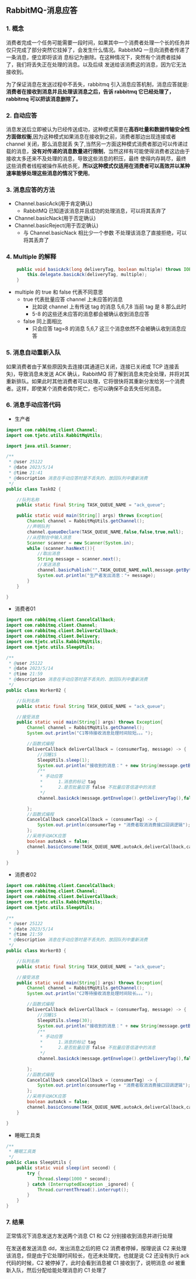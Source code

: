 ## RabbitMQ-消息应答

### 1. 概念

消费者完成一个任务可能需要一段时间，如果其中一个消费者处理一个长的任务并仅只完成了部分突然它挂掉了，会发生什么情况。RabbitMQ 一旦向消费者传递了一条消息，便立即将该消 息标记为删除。在这种情况下，突然有个消费者挂掉了，我们将丢失正在处理的消息。以及后续
发送给该消费这的消息，因为它无法接收到。 

为了保证消息在发送过程中不丢失，rabbitmq 引入消息应答机制，消息应答就是:**消费者在接收到消息并且处理该消息之后，告诉 rabbitmq 它已经处理了，rabbitmq 可以把该消息删除了。**

### 2. 自动应答

消息发送后立即被认为已经传送成功，这种模式需要在**高吞吐量和数据传输安全性方面做权衡**,因为这种模式如果消息在接收到之前，消费者那边出现连接或者 channel 关闭，那么消息就丢
失了,当然另一方面这种模式消费者那边可以传递过载的消息，**没有对传递的消息数量进行限制**，当然这样有可能使得消费者这边由于接收太多还来不及处理的消息，导致这些消息的积压，最终
使得内存耗尽，最终这些消费者线程被操作系统杀死，**所以这种模式仅适用在消费者可以高效并以某种速率能够处理这些消息的情况下使用**。

### 3. 消息应答的方法

- Channel.basicAck(用于肯定确认)
    - RabbitMQ 已知道该消息并且成功的处理消息，可以将其丢弃了
- Channel.basicNack(用于否定确认)
- Channel.basicReject(用于否定确认)
    - 与 Channel.basicNack 相比少一个参数
    不处理该消息了直接拒绝，可以将其丢弃了

### 4. Multiple 的解释


```java
    public void basicAck(long deliveryTag, boolean multiple) throws IOException {
        this.delegate.basicAck(deliveryTag, multiple);
    }
```
- multiple 的 true 和 false 代表不同意思
    - true 代表批量应答 channel 上未应答的消息
        - 比如说 channel 上有传送 tag 的消息 5,6,7,8 当前 tag 是 8 那么此时
        - 5-8 的这些还未应答的消息都会被确认收到消息应答
    - false 同上面相比
        - 只会应答 tag=8 的消息 5,6,7 这三个消息依然不会被确认收到消息应答

### 5. 消息自动重新入队

如果消费者由于某些原因失去连接(其通道已关闭，连接已关闭或 TCP 连接丢失)，导致消息未发送 ACK 确认，RabbitMQ 将了解到消息未完全处理，并将对其重新排队。如果此时其他消费者可以处理，它将很快将其重新分发给另一个消费者。这样，即使某个消费者偶尔死亡，也可以确保不会丢失任何消息。

### 6. 消息手动应答代码

- 生产者

```java
import com.rabbitmq.client.Channel;
import com.tjetc.utils.RabbitMqUtils;

import java.util.Scanner;

/**
 * @user 25122
 * @date 2023/5/14
 * @time 21:41
 * @description 消息在手动应答时是不丢失的、放回队列中重新消费
 */
public class Task02 {

    //队列名称
    public static final String TASK_QUEUE_NAME = "ack_queue";

    public static void main(String[] args) throws Exception{
        Channel channel = RabbitMqUtils.getChannel();
        //声明队列
        channel.queueDeclare(TASK_QUEUE_NAME,false,false,true,null);
        //从控制台中输入消息
        Scanner scanner = new Scanner(System.in);
        while (scanner.hasNext()){
            //取出消息
            String message = scanner.next();
            //发送消息
            channel.basicPublish("",TASK_QUEUE_NAME,null,message.getBytes("UTF-8"));
            System.out.println("生产者发出消息："+ message);
        }
    }

}

```

- 消费者01

```java
import com.rabbitmq.client.CancelCallback;
import com.rabbitmq.client.Channel;
import com.rabbitmq.client.DeliverCallback;
import com.rabbitmq.client.Delivery;
import com.tjetc.utils.RabbitMqUtils;
import com.tjetc.utils.SleepUtils;

/**
 * @user 25122
 * @date 2023/5/14
 * @time 21:59
 * @description 消息在手动应答时是不丢失的、放回队列中重新消费
 */
public class Worker02 {

    //队列名称
    public static final String TASK_QUEUE_NAME = "ack_queue";

    //接受消息
    public static void main(String[] args) throws Exception{
        Channel channel = RabbitMqUtils.getChannel();
        System.out.println("C1等待接收消息处理时间较短。。。");

        //函数式编程
        DeliverCallback deliverCallback = (consumerTag, message) -> {
            //沉睡1S
            SleepUtils.sleep(1);
            System.out.println("接收到的消息：" + new String(message.getBody(),"UTF-8"));
            /**
             * 手动应答
             *      1.消息的标记 tag
             *      2.是否批量应答 false 不批量应答信道中的消息
             */
            channel.basicAck(message.getEnvelope().getDeliveryTag(),false);

        };
        //函数式编程
        CancelCallback cancelCallback = (consumerTag) -> {
            System.out.println(consumerTag + "消费者取消消费接口回调逻辑");
        };
        //采用手动ACK应答
        boolean autoAck = false;
        channel.basicConsume(TASK_QUEUE_NAME,autoAck,deliverCallback,cancelCallback);
    }

}

```

- 消费者02

```java
import com.rabbitmq.client.CancelCallback;
import com.rabbitmq.client.Channel;
import com.rabbitmq.client.DeliverCallback;
import com.tjetc.utils.RabbitMqUtils;
import com.tjetc.utils.SleepUtils;

/**
 * @user 25122
 * @date 2023/5/14
 * @time 21:59
 * @description 消息在手动应答时是不丢失的、放回队列中重新消费
 */
public class Worker03 {

    //队列名称
    public static final String TASK_QUEUE_NAME = "ack_queue";

    //接受消息
    public static void main(String[] args) throws Exception{
        Channel channel = RabbitMqUtils.getChannel();
        System.out.println("C2等待接收消息处理时间较长。。。");

        //函数式编程
        DeliverCallback deliverCallback = (consumerTag, message) -> {
            //沉睡1S
            SleepUtils.sleep(30);
            System.out.println("接收到的消息：" + new String(message.getBody(),"UTF-8"));
            /**
             * 手动应答
             *      1.消息的标记 tag
             *      2.是否批量应答 false 不批量应答信道中的消息
             */
            channel.basicAck(message.getEnvelope().getDeliveryTag(),false);

        };
        //函数式编程
        CancelCallback cancelCallback = (consumerTag) -> {
            System.out.println(consumerTag + "消费者取消消费接口回调逻辑");
        };
        //采用手动ACK应答
        boolean autoAck = false;
        channel.basicConsume(TASK_QUEUE_NAME,autoAck,deliverCallback,cancelCallback);
    }

}

```

- 睡眠工具类

```java
/**
 * 睡眠工具类
 */
public class SleepUtils {
    public static void sleep(int second) {
        try {
            Thread.sleep(1000 * second);
        } catch (InterruptedException _ignored) {
            Thread.currentThread().interrupt();
        }
    }
}
```

### 7. 结果

正常情况下消息发送方发送两个消息 C1 和 C2 分别接收到消息并进行处理

在发送者发送消息 dd，发出消息之后的把 C2 消费者停掉，按理说该 C2 来处理该消息，但是由于它处理时间较长，在还未处理完，也就是说 C2 还没有执行 ack 代码的时候，C2 被停掉了，此时会看到消息被 C1 接收到了，说明消息 dd 被重新入队，然后分配给能处理消息的 C1 处理了



